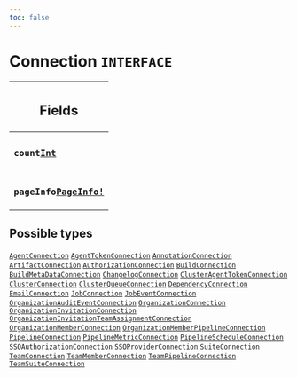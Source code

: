 ```yaml
---
toc: false
---
```

<!--
  _____   ____    _   _  ____ _______   ______ _____ _____ _______
  |  __  / __   |  | |/ __ __   __| |  ____|  __ _   _|__   __|
  | |  | | |  | | |  | | |  | | | |    | |__  | |  | || |    | |
  | |  | | |  | | | . ` | |  | | | |    |  __| | |  | || |    | |
  | |__| | |__| | | |  | |__| | | |    | |____| |__| || |_   | |
  |_____/ ____/  |_| _|____/  |_|    |______|_____/_____|  |_|
  This file is auto-generated by script/generate_graphql_api_content.sh,
  please build the schema.json by running `rails api:graph:export`
  with https://github.com/buildkite/buildkite/,
  replace the content in data/graphql_data_schema.json
  and run the generation script `./scripts/generate-graphql-api-content.sh`.
-->
<!-- vale off -->
<h1 class="has-pills" data-algolia-exclude>
  Connection
  <span class="pill pill--interface pill--normal-case pill--large"><code>INTERFACE</code></span>
</h1>
<!-- vale on -->




<table class="responsive-table responsive-table--single-column-rows">
  <thead>
    <th>
      <h2 data-algolia-exclude>Fields</h2>
    </th>
  </thead>
  <tbody>
    <tr><td><h3 class="is-small has-pills"><code>count</code><a href="/docs/apis/graphql/schemas/scalar/int" class="pill pill--scalar pill--normal-case pill--medium" title="Go to SCALAR Int"><code>Int</code></a></h3></td></tr><tr><td><h3 class="is-small has-pills"><code>pageInfo</code><a href="/docs/apis/graphql/schemas/object/pageinfo" class="pill pill--object pill--normal-case pill--medium" title="Go to OBJECT PageInfo"><code>PageInfo!</code></a></h3></td></tr>
  </tbody>
</table>






<h2 data-algolia-exclude>Possible types</h2>
<a href="/docs/apis/graphql/schemas/object/agentconnection" class="pill pill--object pill--normal-case pill--large" title="Go to OBJECT AgentConnection"><code>AgentConnection</code></a>
<a href="/docs/apis/graphql/schemas/object/agenttokenconnection" class="pill pill--object pill--normal-case pill--large" title="Go to OBJECT AgentTokenConnection"><code>AgentTokenConnection</code></a>
<a href="/docs/apis/graphql/schemas/object/annotationconnection" class="pill pill--object pill--normal-case pill--large" title="Go to OBJECT AnnotationConnection"><code>AnnotationConnection</code></a>
<a href="/docs/apis/graphql/schemas/object/artifactconnection" class="pill pill--object pill--normal-case pill--large" title="Go to OBJECT ArtifactConnection"><code>ArtifactConnection</code></a>
<a href="/docs/apis/graphql/schemas/object/authorizationconnection" class="pill pill--object pill--normal-case pill--large" title="Go to OBJECT AuthorizationConnection"><code>AuthorizationConnection</code></a>
<a href="/docs/apis/graphql/schemas/object/buildconnection" class="pill pill--object pill--normal-case pill--large" title="Go to OBJECT BuildConnection"><code>BuildConnection</code></a>
<a href="/docs/apis/graphql/schemas/object/buildmetadataconnection" class="pill pill--object pill--normal-case pill--large" title="Go to OBJECT BuildMetaDataConnection"><code>BuildMetaDataConnection</code></a>
<a href="/docs/apis/graphql/schemas/object/changelogconnection" class="pill pill--object pill--normal-case pill--large" title="Go to OBJECT ChangelogConnection"><code>ChangelogConnection</code></a>
<a href="/docs/apis/graphql/schemas/object/clusteragenttokenconnection" class="pill pill--object pill--normal-case pill--large" title="Go to OBJECT ClusterAgentTokenConnection"><code>ClusterAgentTokenConnection</code></a>
<a href="/docs/apis/graphql/schemas/object/clusterconnection" class="pill pill--object pill--normal-case pill--large" title="Go to OBJECT ClusterConnection"><code>ClusterConnection</code></a>
<a href="/docs/apis/graphql/schemas/object/clusterqueueconnection" class="pill pill--object pill--normal-case pill--large" title="Go to OBJECT ClusterQueueConnection"><code>ClusterQueueConnection</code></a>
<a href="/docs/apis/graphql/schemas/object/dependencyconnection" class="pill pill--object pill--normal-case pill--large" title="Go to OBJECT DependencyConnection"><code>DependencyConnection</code></a>
<a href="/docs/apis/graphql/schemas/object/emailconnection" class="pill pill--object pill--normal-case pill--large" title="Go to OBJECT EmailConnection"><code>EmailConnection</code></a>
<a href="/docs/apis/graphql/schemas/object/jobconnection" class="pill pill--object pill--normal-case pill--large" title="Go to OBJECT JobConnection"><code>JobConnection</code></a>
<a href="/docs/apis/graphql/schemas/object/jobeventconnection" class="pill pill--object pill--normal-case pill--large" title="Go to OBJECT JobEventConnection"><code>JobEventConnection</code></a>
<a href="/docs/apis/graphql/schemas/object/organizationauditeventconnection" class="pill pill--object pill--normal-case pill--large" title="Go to OBJECT OrganizationAuditEventConnection"><code>OrganizationAuditEventConnection</code></a>
<a href="/docs/apis/graphql/schemas/object/organizationconnection" class="pill pill--object pill--normal-case pill--large" title="Go to OBJECT OrganizationConnection"><code>OrganizationConnection</code></a>
<a href="/docs/apis/graphql/schemas/object/organizationinvitationconnection" class="pill pill--object pill--normal-case pill--large" title="Go to OBJECT OrganizationInvitationConnection"><code>OrganizationInvitationConnection</code></a>
<a href="/docs/apis/graphql/schemas/object/organizationinvitationteamassignmentconnection" class="pill pill--object pill--normal-case pill--large" title="Go to OBJECT OrganizationInvitationTeamAssignmentConnection"><code>OrganizationInvitationTeamAssignmentConnection</code></a>
<a href="/docs/apis/graphql/schemas/object/organizationmemberconnection" class="pill pill--object pill--normal-case pill--large" title="Go to OBJECT OrganizationMemberConnection"><code>OrganizationMemberConnection</code></a>
<a href="/docs/apis/graphql/schemas/object/organizationmemberpipelineconnection" class="pill pill--object pill--normal-case pill--large" title="Go to OBJECT OrganizationMemberPipelineConnection"><code>OrganizationMemberPipelineConnection</code></a>
<a href="/docs/apis/graphql/schemas/object/pipelineconnection" class="pill pill--object pill--normal-case pill--large" title="Go to OBJECT PipelineConnection"><code>PipelineConnection</code></a>
<a href="/docs/apis/graphql/schemas/object/pipelinemetricconnection" class="pill pill--object pill--normal-case pill--large" title="Go to OBJECT PipelineMetricConnection"><code>PipelineMetricConnection</code></a>
<a href="/docs/apis/graphql/schemas/object/pipelinescheduleconnection" class="pill pill--object pill--normal-case pill--large" title="Go to OBJECT PipelineScheduleConnection"><code>PipelineScheduleConnection</code></a>
<a href="/docs/apis/graphql/schemas/object/ssoauthorizationconnection" class="pill pill--object pill--normal-case pill--large" title="Go to OBJECT SSOAuthorizationConnection"><code>SSOAuthorizationConnection</code></a>
<a href="/docs/apis/graphql/schemas/object/ssoproviderconnection" class="pill pill--object pill--normal-case pill--large" title="Go to OBJECT SSOProviderConnection"><code>SSOProviderConnection</code></a>
<a href="/docs/apis/graphql/schemas/object/suiteconnection" class="pill pill--object pill--normal-case pill--large" title="Go to OBJECT SuiteConnection"><code>SuiteConnection</code></a>
<a href="/docs/apis/graphql/schemas/object/teamconnection" class="pill pill--object pill--normal-case pill--large" title="Go to OBJECT TeamConnection"><code>TeamConnection</code></a>
<a href="/docs/apis/graphql/schemas/object/teammemberconnection" class="pill pill--object pill--normal-case pill--large" title="Go to OBJECT TeamMemberConnection"><code>TeamMemberConnection</code></a>
<a href="/docs/apis/graphql/schemas/object/teampipelineconnection" class="pill pill--object pill--normal-case pill--large" title="Go to OBJECT TeamPipelineConnection"><code>TeamPipelineConnection</code></a>
<a href="/docs/apis/graphql/schemas/object/teamsuiteconnection" class="pill pill--object pill--normal-case pill--large" title="Go to OBJECT TeamSuiteConnection"><code>TeamSuiteConnection</code></a>
